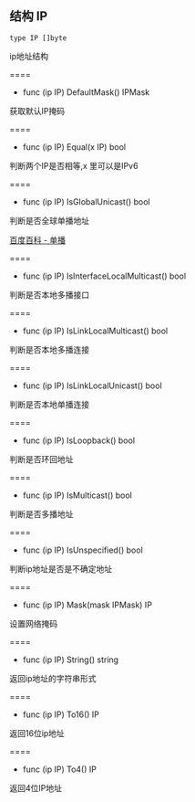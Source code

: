 ## 结构 IP

	type IP []byte
	

ip地址结构

====
- func (ip IP) DefaultMask() IPMask

获取默认IP掩码

====
- func (ip IP) Equal(x IP) bool

判断两个IP是否相等,x 里可以是IPv6

====
- func (ip IP) IsGlobalUnicast() bool

判断是否全球单播地址

[百度百科 - 单播](http://baike.baidu.com/view/625843.htm)

====
- func (ip IP) IsInterfaceLocalMulticast() bool

判断是否本地多播接口

====
- func (ip IP) IsLinkLocalMulticast() bool

判断是否本地多播连接

====
- func (ip IP) IsLinkLocalUnicast() bool

判断是否本地单播连接

====
- func (ip IP) IsLoopback() bool

判断是否环回地址

====
- func (ip IP) IsMulticast() bool

判断是否多播地址

====
- func (ip IP) IsUnspecified() bool

判断ip地址是否是不确定地址

====
- func (ip IP) Mask(mask IPMask) IP

设置网络掩码

====
- func (ip IP) String() string

返回ip地址的字符串形式

====
- func (ip IP) To16() IP

返回16位ip地址

====
- func (ip IP) To4() IP

返回4位IP地址